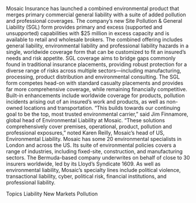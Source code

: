Mosaic Insurance has launched a combined environmental product that merges primary commercial general liability with a suite of added pollution and professional coverages.
The company’s new Site Pollution & General Liability (SGL) form provides primary and excess (supported and unsupported) capabilities with $25 million in excess capacity and is available to retail and wholesale brokers.
The combined offering includes general liability, environmental liability and professional liability hazards in a single, worldwide coverage form that can be customized to fit an insured’s needs and risk appetite.
SGL coverage aims to bridge gaps commonly found in traditional insurance placements, providing robust protection for a diverse range of risks across multiple sectors—including manufacturing, processing, product distribution and environmental consulting. The SGL form competes head-on with standard casualty placements and provides far more comprehensive coverage, while remaining financially competitive. Built-in enhancements include worldwide coverage for products, pollution incidents arising out of an insured’s work and products, as well as non-owned locations and transportation.
“This builds towards our continuing goal to be the top, most trusted environmental carrier,” said Jim Finnamore, global head of Environmental Liability at Mosaic.
“These solutions comprehensively cover premises, operational, product, pollution and professional exposures,” noted Karen Reilly, Mosaic’s head of US, Environmental Liability.
Mosaic has some 20 environmental specialists in London and across the US. Its suite of environmental policies covers a range of industries, including fixed-site, construction, and manufacturing sectors.
The Bermuda-based company underwrites on behalf of close to 30 insurers worldwide, led by its Lloyd’s Syndicate 1609. As well as environmental liability, Mosaic’s specialty lines include political violence, transactional liability, cyber, political risk, financial institutions, and professional liability.

Topics
Liability
New Markets
Pollution
